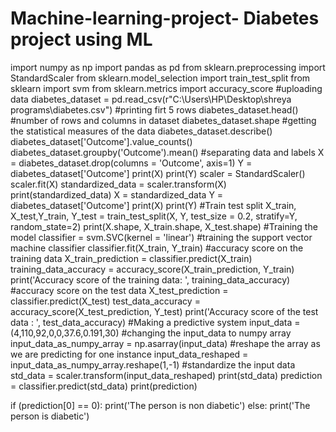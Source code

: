 # Machine-learning-project- Diabetes project using ML
import numpy as np
import pandas as pd
from sklearn.preprocessing import StandardScaler
from sklearn.model_selection import train_test_split
from sklearn import svm
from sklearn.metrics import accuracy_score
#uploading data
diabetes_dataset = pd.read_csv(r"C:\Users\HP\Desktop\shreya programs\diabetes.csv")
#printing firt 5 rows
diabetes_dataset.head()
#number of rows and columns in dataset
diabetes_dataset.shape
#getting the statistical measures of the data
diabetes_dataset.describe()
diabetes_dataset['Outcome'].value_counts()
diabetes_dataset.groupby('Outcome').mean()
#separating data and labels
X = diabetes_dataset.drop(columns = 'Outcome', axis=1)
Y = diabetes_dataset['Outcome']
print(X)
print(Y)
scaler = StandardScaler()
scaler.fit(X)
standardized_data = scaler.transform(X)
print(standardized_data)
X = standardized_data
Y = diabetes_dataset['Outcome']
print(X)
print(Y)
#Train test split
X_train, X_test,Y_train, Y_test = train_test_split(X, Y, test_size = 0.2, stratify=Y, random_state=2)
print(X.shape, X_train.shape, X_test.shape)
#Training the model 
classifier = svm.SVC(kernel = 'linear')
#training the support vector machine classifier
classifier.fit(X_train, Y_train)
#accuracy score on the training data
X_train_prediction = classifier.predict(X_train)
training_data_accuracy = accuracy_score(X_train_prediction, Y_train)
print('Accuracy score of the training data: ', training_data_accuracy)
#accuracy score on the test data
X_test_prediction = classifier.predict(X_test)
test_data_accuracy = accuracy_score(X_test_prediction, Y_test)
print('Accuracy score of the test data : ', test_data_accuracy)
#Making a predictive system
input_data = (4,110,92,0,0,37.6,0.191,30)
#changing the input_data to numpy array
input_data_as_numpy_array = np.asarray(input_data)
#reshape the array as we are predicting for one instance
input_data_reshaped = input_data_as_numpy_array.reshape(1,-1)
#standardize the input data
std_data = scaler.transform(input_data_reshaped)
print(std_data)
prediction = classifier.predict(std_data)
print(prediction)

if (prediction[0] == 0):
    print('The person is non diabetic')
else:
    print('The person is diabetic')
